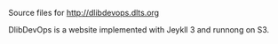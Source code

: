 Source files for http://dlibdevops.dlts.org

DlibDevOps is a website implemented with Jeykll 3 and runnong on S3.
